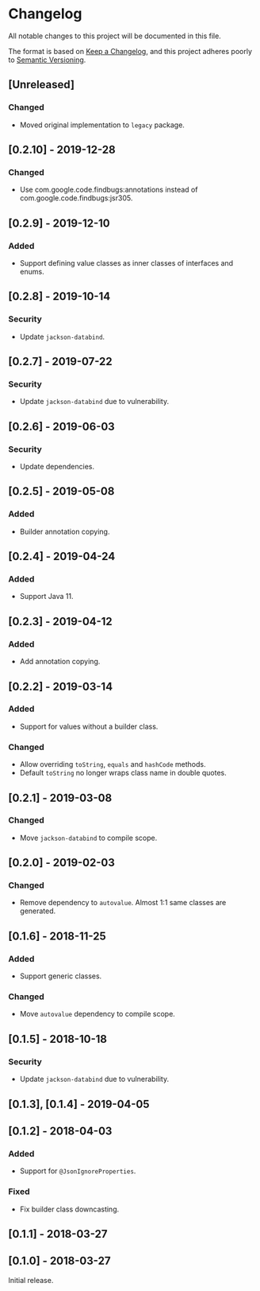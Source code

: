 # Changelog
All notable changes to this project will be documented in this file.

The format is based on [Keep a Changelog](https://keepachangelog.com/en/1.0.0/),
and this project adheres poorly to [Semantic Versioning](https://semver.org/spec/v2.0.0.html).

## [Unreleased]
### Changed
- Moved original implementation to `legacy` package.

## [0.2.10] - 2019-12-28
### Changed
- Use com.google.code.findbugs:annotations instead of com.google.code.findbugs:jsr305.

## [0.2.9] - 2019-12-10
### Added
- Support defining value classes as inner classes of interfaces and enums.

## [0.2.8] - 2019-10-14
### Security
- Update `jackson-databind`.

## [0.2.7] - 2019-07-22
### Security
- Update `jackson-databind` due to vulnerability.

## [0.2.6] - 2019-06-03
### Security
- Update dependencies.

## [0.2.5] - 2019-05-08
### Added
- Builder annotation copying.

## [0.2.4] - 2019-04-24
### Added
- Support Java 11.

## [0.2.3] - 2019-04-12
### Added
- Add annotation copying.

## [0.2.2] - 2019-03-14
### Added
- Support for values without a builder class.

### Changed
- Allow overriding `toString`, `equals` and `hashCode` methods.
- Default `toString` no longer wraps class name in double quotes.

## [0.2.1] - 2019-03-08
### Changed
- Move `jackson-databind` to compile scope.

## [0.2.0] - 2019-02-03
### Changed
- Remove dependency to `autovalue`. Almost 1:1 same classes are generated.

## [0.1.6] - 2018-11-25
### Added
- Support generic classes.

### Changed
- Move `autovalue` dependency to compile scope.

## [0.1.5] - 2018-10-18
### Security
- Update `jackson-databind` due to vulnerability.

## [0.1.3], [0.1.4] - 2019-04-05

## [0.1.2] - 2018-04-03
### Added
- Support for `@JsonIgnoreProperties`.

### Fixed
- Fix builder class downcasting.

## [0.1.1] - 2018-03-27

## [0.1.0] - 2018-03-27

Initial release.